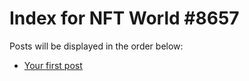 # Index for NFT World #8657
Posts will be displayed in the order below:

- [Your first post](./001-first.md)

